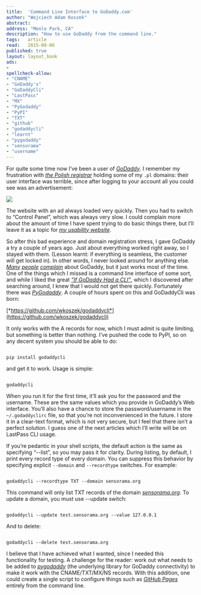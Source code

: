 ```yaml
---
title:	'Command Line Interface to GoDaddy.com'
author: "Wojciech Adam Koszek"
abstract:
address: "Menlo Park, CA"
description: "How to use GoDaddy from the command line."
tags:	article
read:	2015-08-06
published: true
layout:	layout_book
ads:
- 
spellcheck-allow:
- "CNAME"
- "GoDaddy's"
- "GoDaddyCli"
- "LastPass"
- "MX"
- "PyGodaddy"
- "PyPI"
- "TXT"
- "github"
- "godaddycli"
- "learnt"
- "pygodaddy"
- "sensorama"
- "username"
---
```




For quite some time now I’ve been a user of
[*GoDaddy*](https://www.godaddy.com/). I remember my frustration with
[*the Polish registrar*](https://www.nazwa.pl/) holding some of my
`.pl` domains: their user interface was terrible, since after logging
to your account all you could see was an advertisement:

![](2015-08-03-command-line-interface-to-godaddy/image01.jpg)

The website with an ad always loaded very quickly. Then you had to
switch to “Control Panel”, which was always very slow. I could complain
more about the amount of time I have spent trying to do basic things
there, but I’ll leave it as a topic for [*my usability
website*](http://www.barelyusable.com).

So after this bad experience and domain registration stress, I gave
GoDaddy a try a couple of years ago. Just about everything worked right
away, so I stayed with them. (Lesson learnt: if everything is seamless,
the customer will get locked in). In other words, I never looked around
for anything else. [*Many*](http://pinolio.tumblr.com/)
[*people*](http://karveldigital.com/why-i-dont-use-godaddy-you-shouldnt-either/)
[*complain*](http://karveldigital.com/why-i-dont-use-godaddy-you-shouldnt-either/)
about GoDaddy, but it just works most of the time. One of the things
which I missed is a command line interface of some sort, and while I
liked the great [*“If GoDaddy Had a
CLI”*](http://www.mahdiyusuf.com/post/4394455846/if-go-daddy-had-a-cli),
which I discovered after searching around, I knew that I would not get
there quickly. Fortunately there was
[*PyGodaddy*](https://github.com/observerss/pygodaddy). A couple of
hours spent on this and GoDaddyCli was born:

[*https://github.com/wkoszek/godaddycli*](https://github.com/wkoszek/godaddycli)

It only works with the A records for now, which I must admit is quite
limiting, but something is better than nothing. I’ve pushed the code to
PyPI, so on any decent system you should be able to do:

~~~shell

pip install godaddycli

~~~

and get it to work. Usage is simple:

~~~shell

godaddycli

~~~

When you run it for the first time, it’ll ask you for the password and
the username. These are the same values which you provide in GoDaddy’s
Web interface. You’ll also have a chance to store the password/username
in the `~/.godaddyclirc` file, so that you’re not inconvenienced in
the future. I store it in a clear-text format, which is not very secure,
but I feel that there isn’t a perfect solution. I guess one of the next
articles which I’ll write will be on LastPass CLI usage.

If you’re pedantic in your shell scripts, the default action is the same
as specifying “--list”, so you may pass it for clarity. During listing,
by default, I print every record type of every domain. You can suppress
this behavior by specifying explicit `--domain` and `--recordtype`
switches. For example:

~~~shell

godaddycli --recordtype TXT --domain sensorama.org

~~~

This command will only list TXT records of the domain
[*sensorama.org*](http://sensorama.org). To update a domain, you must
use --update switch:

~~~shell

godaddycli --update test.sensorama.org --value 127.0.0.1

~~~

And to delete:

~~~shell

godaddycli --delete test.sensorama.org

~~~

I believe that I have achieved what I wanted, since I needed this
functionality for testing. A challenge for the reader: work out what
needs to be added to
[*pygodaddy*](https://pypi.python.org/pypi/pygodaddy) (the underlying
library for GoDaddy connectivity) to make it work with the
CNAME/TXT/MX/NS records. With this addition, one could create a single
script to configure things such as [*GitHub
Pages*](https://pages.github.com/) entirely from the command line.
